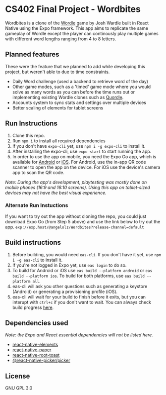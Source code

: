 # CS402 Final Project - Wordbites
Wordbites is a clone of the [Wordle](https://www.nytimes.com/games/wordle/index.html) game by Josh Wardle built in React Native using the Expo framework. This app aims to replicate the same gameplay of Wordle except the player can continously play multiple games with different word lengths ranging from 4 to 8 letters.

## Planned features
These were the feature that we planned to add while developing this project, but weren't able to due to time constraints. 
- Daily Word challenge (used a backend to retrieve word of the day)
- Other game modes, such as a 'timed' game mode where you would solve as many words as you can before the time runs out or implementing existing Wordle clones such as [Quordle](https://www.quordle.com/).
- Accounts system to sync stats and settings over multiple devices
- Better scaling of elements for tablet screens
## Run Instructions
1) Clone this repo.
2) Run `npm i` to install all required dependencies
3) If you don't have `expo-cli` yet, use `npm i -g expo-cli` to install it.
4) After installing the expo-cli, use `expo start` to start running the app.
5) In order to use the app on mobile, you need the Expo Go app, which is available for [Android](https://play.google.com/store/apps/details?id=host.exp.exponent) or [iOS](https://apps.apple.com/us/app/expo-go/id982107779). For Android, use the in-app QR code scanner to open the app on the device. For iOS use the device's camera app to scan the QR code.

*Note: During the app's development, playtesting was mostly done on mobile phones (16:9 and 16:10 screens). Using this app on tablet-sized devices may not have the best visual experience.*

### **Alternate Run Instuctions**
If you want to try out the app without cloning the repo, you could just download Expo Go (from Step 5 above) and use the link below to try out the app.
```exp://exp.host/@angelolz/Wordbites?release-channel=default```

## Build instructions
1) Before building, you would need `eas-cli`. If you don't have it yet, use `npm i -g eas-cli` to install it.
2) If you're not logged in Expo yet, use `eas login` to do so.
3) To build for Android or iOS use `eas build --platform android` or `eas build --platform ios`. To build for both platforms, use `eas build --platform all`.
4) eas-cli will ask you other questions such as generating a keystore (Android) or generating a provisioning profile (iOS).
5) eas-cli will wait for your build to finish before it exits, but you can interupt with `ctrl+c` if you don't want to wait. You can always check build progress [here](https://expo.dev/builds).

## Dependencies used 
*Note: the Expo and React essential dependencies will not be listed here.*
- [react-native-elements](https://github.com/react-native-elements/react-native-elements)
- [react-native-paper](https://callstack.github.io/react-native-paper/)
- [react-native-root-toast](https://github.com/magicismight/react-native-root-toast)
- [@react-native-picker/picker](https://github.com/react-native-picker/picker)

## License
GNU GPL 3.0